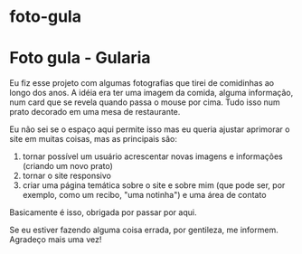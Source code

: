 # foto-gula
<h1>Foto gula - Gularia</h1>
<p>Eu fiz esse projeto com algumas fotografias que tirei de comidinhas ao longo dos anos. A idéia era ter uma imagem da comida, alguma informação, num card que se revela quando passa o mouse por cima. Tudo isso num prato decorado em uma mesa de restaurante. </p>
<p>Eu não sei se o espaço aqui permite isso mas eu queria ajustar aprimorar o site em muitas coisas, mas as principais são:</p>
<ol> 
  <li>tornar possível um usuário acrescentar novas imagens e informações (criando um novo prato) </li>
  <li>tornar o site responsivo</li>
  <li>criar uma página temática sobre o site e sobre mim (que pode ser, por exemplo, como um recibo, "uma notinha") e uma área de contato</li>
 </ol>
 <p>Basicamente é isso, obrigada por passar por aqui.</p>
 <p>Se eu estiver fazendo alguma coisa errada, por gentileza, me informem. Agradeço mais uma vez!</p>
